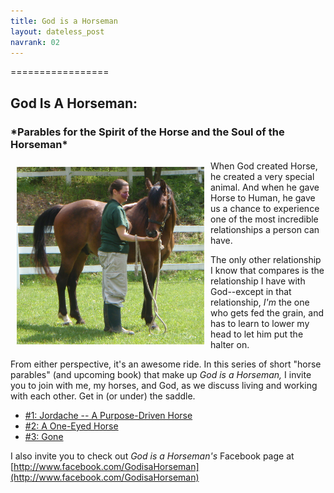 ```yaml
---
title: God is a Horseman
layout: dateless_post
navrank: 02
---
```


=================
<h2>God Is A Horseman:</h2>
<h3>*Parables for the Spirit of the Horse and the Soul of the Horseman*</h3/>

<img style="margin: 10px; float: left;" alt="Me petting Curly" src="/images/P1010530.JPG" width="300px"/>

When God created Horse, he created a very special animal.  And when he gave Horse to Human, he gave us a chance to experience one of the most incredible relationships a person can have.

The only other relationship I know that compares is the relationship I have with God--except in that relationship, *I'm* the one who gets fed the grain, and has to learn to lower my head to let him put the halter on.

From either perspective, it's an awesome ride.  In this series of short "horse parables" (and upcoming book) that make up *God is a Horseman,* I invite you to join with me, my horses, and God, as we discuss living and working with each other.  Get in (or under) the saddle.

- [#1: Jordache -- A Purpose-Driven Horse](giah_1-2.html)
- [#2: A One-Eyed Horse](giah_2_2.html)
- [#3: Gone](giah_3_gone.html)

I also invite you to check out *God is a Horseman's* Facebook page at [http://www.facebook.com/GodisaHorseman](http://www.facebook.com/GodisaHorseman)

